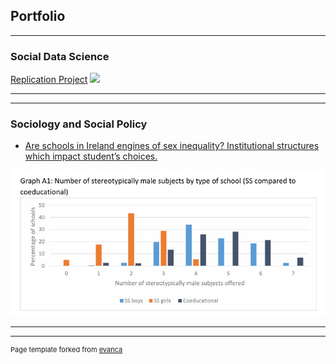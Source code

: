 ## Portfolio

---

### Social Data Science

[Replication Project](pdf/Charis%20Rogers%20Replication%20Project%20Presentation.pdf)
<img src="/pdf/Replication%20Projec%20Presentation.pdf?raw=true"/>

---




---
### Sociology and Social Policy

- [Are schools in Ireland engines of sex inequality? Institutional 
structures which impact student’s choices.](/pdf/Are%20schools%20in%20Ireland%20engines%20of%20sex%20inequality.pdf)
<img src="images/image.png?raw=true"/>

---




---
<p style="font-size:11px">Page template forked from <a href="https://github.com/evanca/quick-portfolio">evanca</a></p>
<!-- Remove above link if you don't want to attibute -->
